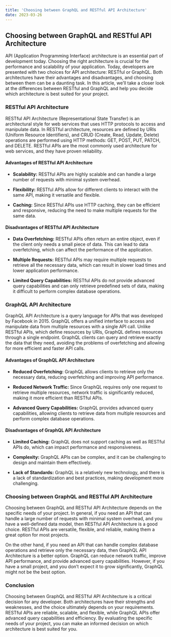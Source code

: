 ```yaml
---
title: 'Choosing between GraphQL and RESTful API Architecture'
date: 2023-03-26
---
```


## Choosing between GraphQL and RESTful API Architecture

API (Application Programming Interface) architecture is an essential part of development today. Choosing the right architecture is crucial for the performance and scalability of your application. Today, developers are presented with two choices for API architecture: RESTful or GraphQL. Both architectures have their advantages and disadvantages, and choosing between them can be a daunting task. In this article, we’ll take a closer look at the differences between RESTful and GraphQL and help you decide which architecture is best suited for your project.

### RESTful API Architecture

RESTful API Architecture (Representational State Transfer) is an architectural style for web services that uses HTTP protocols to access and manipulate data. In RESTful architecture, resources are defined by URIs (Uniform Resource Identifiers), and CRUD (Create, Read, Update, Delete) operations are performed using HTTP methods: GET, POST, PUT, PATCH, and DELETE. RESTful APIs are the most commonly used architecture for web services, and they have proven reliability.

#### Advantages of RESTful API Architecture

- **Scalability:** RESTful APIs are highly scalable and can handle a large number of requests with minimal system overhead.

- **Flexibility:** RESTful APIs allow for different clients to interact with the same API, making it versatile and flexible.

- **Caching:** Since RESTful APIs use HTTP caching, they can be efficient and responsive, reducing the need to make multiple requests for the same data.

#### Disadvantages of RESTful API Architecture

- **Data Overfetching:** RESTful APIs often return an entire object, even if the client only needs a small piece of data. This can lead to data overfetching, which can affect the performance of the application.

- **Multiple Requests:** RESTful APIs may require multiple requests to retrieve all the necessary data, which can result in slower load times and lower application performance.

- **Limited Query Capabilities:** RESTful APIs do not provide advanced query capabilities and can only retrieve predefined sets of data, making it difficult to perform complex database operations.

### GraphQL API Architecture

GraphQL API Architecture is a query language for APIs that was developed by Facebook in 2015. GraphQL offers a unified interface to access and manipulate data from multiple resources with a single API call. Unlike RESTful APIs, which define resources by URIs, GraphQL defines resources through a single endpoint. GraphQL clients can query and retrieve exactly the data that they need, avoiding the problems of overfetching and allowing for more efficient and faster API calls.

#### Advantages of GraphQL API Architecture

- **Reduced Overfetching:** GraphQL allows clients to retrieve only the necessary data, reducing overfetching and improving API performance.

- **Reduced Network Traffic:** Since GraphQL requires only one request to retrieve multiple resources, network traffic is significantly reduced, making it more efficient than RESTful APIs.

- **Advanced Query Capabilities:** GraphQL provides advanced query capabilities, allowing clients to retrieve data from multiple resources and perform complex database operations.

#### Disadvantages of GraphQL API Architecture

- **Limited Caching:** GraphQL does not support caching as well as RESTful APIs do, which can impact performance and responsiveness.

- **Complexity:** GraphQL APIs can be complex, and it can be challenging to design and maintain them effectively.

- **Lack of Standards:** GraphQL is a relatively new technology, and there is a lack of standardization and best practices, making development more challenging.

### Choosing between GraphQL and RESTful API Architecture

Choosing between GraphQL and RESTful API Architecture depends on the specific needs of your project. In general, if you need an API that can handle a large number of requests with minimal system overhead, and you have a well-defined data model, then RESTful API Architecture is a good choice. RESTful APIs are versatile, flexible, and reliable, making them a great option for most projects.

On the other hand, if you need an API that can handle complex database operations and retrieve only the necessary data, then GraphQL API Architecture is a better option. GraphQL can reduce network traffic, improve API performance, and provide advanced query capabilities. However, if you have a small project, and you don’t expect it to grow significantly, GraphQL might not be the best option.

### Conclusion

Choosing between GraphQL and RESTful API Architecture is a critical decision for any developer. Both architectures have their strengths and weaknesses, and the choice ultimately depends on your requirements. RESTful APIs are reliable, scalable, and flexible, while GraphQL APIs offer advanced query capabilities and efficiency. By evaluating the specific needs of your project, you can make an informed decision on which architecture is best suited for you.
